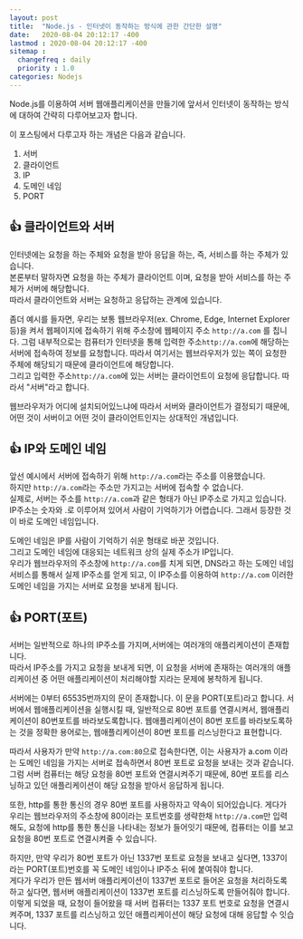 ```yaml
---
layout: post
title:  "Node.js - 인터넷이 동작하는 방식에 관한 간단한 설명"
date:   2020-08-04 20:12:17 -400
lastmod : 2020-08-04 20:12:17 -400
sitemap :
  changefreq : daily
  priority : 1.0
categories: Nodejs
---
```


Node.js를 이용하여 서버 웹애플리케이션을 만들기에 앞서서 인터넷이 동작하는 방식에 대하여 간략히 다루어보고자 합니다.  

이 포스팅에서 다루고자 하는 개념은 다음과 같습니다.
1. 서버
2. 클라이언트
3. IP
4. 도메인 네임
5. PORT

## :thumbsup: 클라이언트와 서버
인터넷에는 요청을 하는 주체와 요청을 받아 응답을 하는, 즉, 서비스를 하는 주체가 있습니다.  
본론부터 말하자면 요청을 하는 주체가 클라이언트 이며, 요청을 받아 서비스를 하는 주체가 서버에 해당합니다.  
따라서 클라이언트와 서버는 요청하고 응답하는 관계에 있습니다.  

좀더 예시를 들자면, 우리는 보통 웹브라우저(ex. Chrome, Edge, Internet Explorer 등)을 켜서 웹페이지에 접속하기 위해 주소창에 웹페이지 주소 `http://a.com` 를 칩니다. 그럼 내부적으로는 컴퓨터가 인터넷을 통해 입력한 주소`http://a.com`에 해당하는 서버에 접속하여 정보를 요청합니다. 따라서 여기서는 웹브라우저가 있는 쪽이 요청한 주체에 해당되기 때문에 클라이언트에 해당합니다.  
그리고 입력한 주소`http://a.com`에 있는 서버는 클라이언트이 요청에 응답합니다. 따라서 "서버"라고 합니다.  

웹브라우저가 어디에 설치되어있느냐에 따라서 서버와 클라이언트가 결정되기 때문에, 어떤 것이 서버이고 어떤 것이 클라이언트인지는 상대적인 개념입니다.  

## :thumbsup: IP와 도메인 네임
앞선 예시에서 서버에 접속하기 위해 `http://a.com`라는 주소를 이용했습니다.  
하지만 `http://a.com`라는 주소만 가지고는 서버에 접속할 수 없습니다.  
실제로, 서버는 주소를 `http://a.com`과 같은 형태가 아닌 IP주소로 가지고 있습니다. IP주소는 숫자와 .로 이루어져 있어서 사람이 기억하기가 어렵습니다. 그래서 등장한 것이 바로 도메인 네임입니다.  

도메인 네임은 IP를 사람이 기억하기 쉬운 형태로 바꾼 것입니다.  
그리고 도메인 네임에 대응되는 네트워크 상의 실제 주소가 IP입니다.  
우리가 웹브라우저의 주소창에 `http://a.com`를 치게 되면, DNS라고 하는 도메인 네임 서비스를 통해서 실제 IP주소를 얻게 되고, 이 IP주소를 이용하여 `http://a.com` 이러한 도메인 네임을 가지는 서버로 요청을 보내게 됩니다.  


## :thumbsup: PORT(포트)
서버는 일반적으로 하나의 IP주소를 가지며,서버에는 여러개의 애플리케이션이 존재합니다.  
따라서 IP주소를 가지고 요청을 보내게 되면, 이 요청을 서버에 존재하는 여러개의 애플리케이션 중 어떤 애플리케이션이 처리해야할 지라는 문제에 봉착하게 됩니다.  

서버에는 0부터 65535번까지의 문이 존재합니다. 이 문을 PORT(포트)라고 합니다.
서버에서 웹애플리케이션을 실행시킬 때, 일반적으로 80번 포트를 연결시켜서, 웹애플리케이션이 80번포트를 바라보도록합니다. 웹애플리케이션이 80번 포트를 바라보도록하는 것을 정확한 용어로는, 웹애플리케이션이 80번 포트를 리스닝한다고 표현합니다.   

따라서 사용자가 만약 `http://a.com:80`으로 접속한다면, 이는 사용자가 a.com 이라는 도메인 네임을 가지는 서버로 접속하면서 80번 포트로 요청을 보내는 것과 같습니다. 그럼 서버 컴퓨터는 해당 요청을 80번 포트와 연결시켜주기 때문에, 80번 포트를 리스닝하고 있던 애플리케이션이 해당 요청을 받아서 응답하게 됩니다.  

또한, http를 통한 통신의 경우 80번 포트를 사용하자고 약속이 되어있습니다. 게다가 우리는 웹브라우저의 주소창에 80이라는 포트번호를 생략한채 `http://a.com`만 입력해도, 요청에 http를 통한 통신을 나타내는 정보가 들어잇기 때문에, 컴퓨터는 이를 보고 요청을 80번 포트로 연결시켜줄 수 있습니다.  

하지만, 만약 우리가 80번 포트가 아닌 1337번 포트로 요청을 보내고 싶다면, 1337이라는 PORT(포트)번호를 꼭 도메인 네임이나 IP주소 뒤에 붙여줘야 합니다.  
게다가 우리가 만든 웹서버 애플리케이션이 1337번 포트로 들어온 요청을 처리하도록 하고 싶다면, 웹서버 애플리케이션이 1337번 포트를 리스닝하도록 만들어줘야 합니다.
이렇게 되었을 때, 요청이 들어왔을 때 서버 컴퓨터는 1337 포트 번호로 요청을 연결시켜주며, 1337 포트를 리스닝하고 있던 애플리케이션이 해당 요청에 대해 응답할 수 잇습니다.  

<br/>
<br/>
<br/>
<br/>
